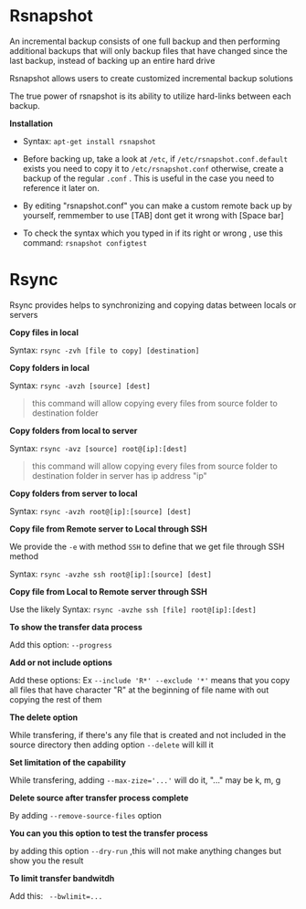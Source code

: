 #  Rsnapshot
  
  An incremental backup consists of one full backup and then performing additional backups that will only backup files that have changed since the last backup, instead of backing up an entire hard drive
  
  Rsnapshot allows users to create customized incremental backup solutions
  
  The true power of rsnapshot is its ability to utilize hard-links between each backup.
  
  **Installation**
  
   - Syntax: `apt-get install rsnapshot`
   
   - Before backing up, take a look at `/etc`, if `/etc/rsnapshot.conf.default` exists you need to copy it to `/etc/rsnapshot.conf` otherwise, create a backup of the regular `.conf` . This is useful in the case you need to reference it later on.
    
   - By editing "rsnapshot.conf" you can make a custom remote back up by yourself, remmember to use [TAB] dont get it wrong with [Space bar]
  
   - To check the syntax which you typed in if its right or wrong , use this command: `rsnapshot configtest`
   
   
 # Rsync
 
  Rsync provides helps to synchronizing and copying datas between locals or servers
  
  **Copy files in local**
    
   Syntax: `rsync -zvh [file to copy] [destination]`
   
  **Copy folders in local**
    
   Syntax: `rsync -avzh [source] [dest]`
   > this command will allow copying every files from source folder to destination folder
   
  **Copy folders from local to server**
    
   Syntax: `rsync -avz [source] root@[ip]:[dest]`
   > this command will allow copying every files from source folder to destination folder in server has ip address "ip"
   
  **Copy folders from server to local**

   Syntax: `rsync -avzh root@[ip]:[source] [dest]`
   
  **Copy file from Remote server to Local through SSH**
  
   We provide the `-e` with method `SSH` to define that we get file through SSH method
   
   Syntax: `rsync -avzhe ssh root@[ip]:[source] [dest]`
   
  **Copy file from Local to Remote server through SSH**
   
   Use the likely Syntax: `rsync -avzhe ssh [file] root@[ip]:[dest]`
   
  **To show the transfer data process**
   
   Add this option: `--progress`
   
  **Add or not include options**
   
   Add these options: Ex `--include 'R*' --exclude '*'` means that you copy all files that have character "R" at the beginning of file name with out copying the rest of them
   
  **The delete option**
    
   While transfering, if there's any file that is created and not included in the source directory then adding option `--delete` will kill it
   
  **Set limitation of the capability**
  
   While transfering, adding `--max-zize='...'` will do it, "..." may be k, m, g
   
  **__Delete source after transfer process complete__**
    
   By adding `--remove-source-files` option
   
  **You can you this option to test the transfer process**
  
   by adding this option `--dry-run` ,this will not make anything changes but show you the result
  
  **To limit transfer bandwitdh**
  
  Add this: ` --bwlimit=...`
   
